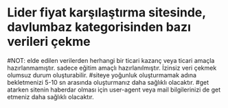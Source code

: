 # Lider fiyat karşılaştırma sitesinde, davlumbaz kategorisinden bazı verileri çekme

#NOT: elde edilen verilerden herhangi bir ticari kazanç veya ticari amaçla hazırlanmamıştır. sadece eğitim amaçlı hazırlanılmıştır. İzinsiz veri çekmek olumsuz durum oluşturabilir.
#siteye yoğunluk oluşturmamak adına bekletmenizi 5-10 sn arasında oluşturmanız daha sağlıklı olacaktır.
#get atarken sitenin haberdar olması için user-agent veya mail bilgilerinizi de get etmeniz daha sağlıklı olacaktır.

